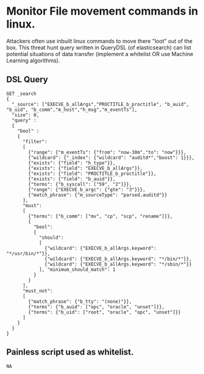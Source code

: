 # Monitor File movement commands in linux. 
Attackers often use inbuilt linux commands to move there "loot" out of the box. This threat hunt query written in QueryDSL (of elasticsearch) can list potential situations
of data transfer (implement a whitelist OR use Machine Learning algorithms).

## DSL Query
```
GET _search
{
  "_source": ["EXECVE_b_allArgs","PROCTITLE_b_proctitle", "b_auid", "b_uid", "b_comm","m_host","h_msg","m_eventTs"],
  "size": 0,
  "query" : 
  {
    "bool" : 
    {
      "filter": 
      [
        {"range": {"m_eventTs": {"from": "now-30m","to": "now"}}},
        {"wildcard": {"_index": {"wildcard": "auditd*","boost": 1}}},
        {"exists": {"field": "h_type"}},
        {"exists": {"field": "EXECVE_b_allArgs"}},
        {"exists": {"field": "PROCTITLE_b_proctitle"}},
        {"exists": {"field": "b_auid"}},
        {"terms": {"b_syscall": ["59", "2"]}},
        {"range": {"EXECVE_b_argc": {"gte": "3"}}},
        {"match_phrase": {"m_sourceType": "parsed.auditd"}}
      ], 
      "must": 
      [
        {"terms": {"b_comm": ["mv", "cp", "scp", "rename"]}},
        {
          "bool": 
          {
            "should": 
            [
              {"wildcard": {"EXECVE_b_allArgs.keyword": "*/usr/bin/*"}},
              {"wildcard": {"EXECVE_b_allArgs.keyword": "*/bin/*"}},
              {"wildcard": {"EXECVE_b_allArgs.keyword": "*/sbin/*"}}
            ], "minimum_should_match": 1
          }
        }
      ],
      "must_not": 
      [
        {"match_phrase": {"b_tty": "(none)"}},
        {"terms": {"b_auid": ["opc", "oracle", "unset"]}},
        {"terms": {"b_uid": ["root", "oracle", "opc", "unset"]}}
      ]
    }
  }
}
```

## Painless script used as whitelist.
```
NA
```
